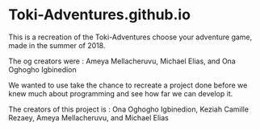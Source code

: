 # Toki-Adventures.github.io

This is a recreation of the Toki-Adventures choose your adventure game, made in the summer of 2018.

The og creators were : Ameya Mellacheruvu, Michael Elias, and Ona Oghogho Igbinedion

We wanted to use take the chance to recreate a project done before we knew much about programming and see how far we can develop it.

The creators of this project is : Ona Oghogho Igbinedion, Keziah Camille Rezaey, Ameya Mellacheruvu, and Michael Elias





